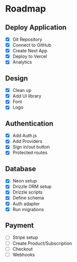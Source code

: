 # Roadmap

## Deploy Application

- [x] Git Repository
- [x] Connect to GitHub
- [x] Create Next App
- [x] Deploy to Vercel
- [x] Analytics

## Design

- [x] Clean up
- [x] Add UI library
- [x] Font
- [x] Logo

## Authentication

- [x] Add Auth.js
- [x] Add Providers
- [x] Sign in/out button
- [x] Protected routes

## Database

- [x] Neon setup
- [x] Drizzle ORM setup
- [x] Drizzle scripts
- [x] Define schema
- [x] Auth adapter
- [x] Run migrations

## Payment

- [ ] Stripe setup
- [ ] Create Product/Subscription
- [ ] Checkout
- [ ] Webhooks
